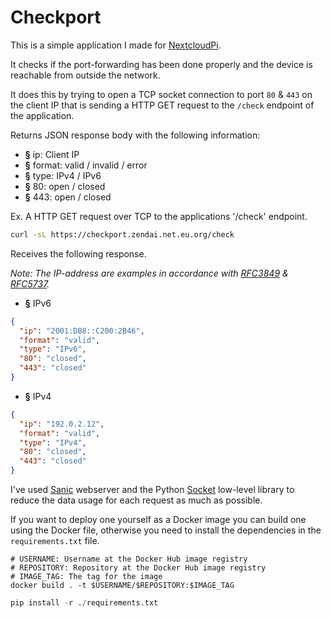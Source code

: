 # Checkport

This is a simple application I made for [NextcloudPi](https://github.com/nextcloud/nextcloudpi).

It checks if the port-forwarding has been done properly and the device is reachable from outside the network.

It does this by trying to open a TCP socket connection to port `80` & `443` on the client IP that is sending a HTTP GET request to the `/check` endpoint of the application.

Returns JSON response body with the following information:
+ **§** ip:     Client IP
+ **§** format: valid / invalid / error
+ **§** type:   IPv4 / IPv6
+ **§** 80:     open / closed
+ **§** 443:    open / closed

Ex. A HTTP GET request over TCP to the applications '/check' endpoint.

```bash
curl -sL https://checkport.zendai.net.eu.org/check
```

Receives the following response.

_Note: The IP-address are examples in accordance with [RFC3849][rfc-3849] & [RFC5737][rfc-5737]._

[rfc-3849]: https://datatracker.ietf.org/doc/rfc3849
[rfc-5737]: https://datatracker.ietf.org/doc/rfc5737

+ **§** IPv6

```json
{
  "ip": "2001:DB8::C200:2B46",
  "format": "valid",
  "type": "IPv6",
  "80": "closed",
  "443": "closed"
}
```

+ **§** IPv4

```json
{
  "ip": "192.0.2.12",
  "format": "valid",
  "type": "IPv4",
  "80": "closed",
  "443": "closed"
}
```

I've used [Sanic](https://sanic.dev/en/) webserver and the Python [Socket](https://docs.python.org/3/library/socket.html) low-level library to reduce the data usage for each request as much as possible.

If you want to deploy one yourself as a Docker image you can build one using the Docker file, otherwise you need to install the dependencies in the `requirements.txt` file. 

```
# USERNAME: Username at the Docker Hub image registry
# REPOSITORY: Repository at the Docker Hub image registry
# IMAGE_TAG: The tag for the image
docker build . -t $USERNAME/$REPOSITORY:$IMAGE_TAG
```

```python
pip install -r ./requirements.txt
```
